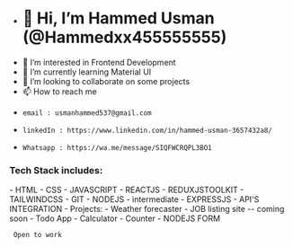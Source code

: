 - <h1 className='text-center'>👋 Hi, I’m Hammed Usman (@Hammedxx455555555)</h1>
- 👀 I’m interested in Frontend Development
- 🌱 I’m currently learning  Material UI
- 💞️ I’m looking to collaborate on some projects
- 📫 How to reach me
-     email : usmanhammed537@gmail.com
-     linkedIn : https://www.linkedin.com/in/hammed-usman-3657432a8/
-     Whatsapp : https://wa.me/message/SIQFWCRQPL3BO1

 <h3> Tech Stack includes:</h3> 
-    HTML
-    CSS
-    JAVASCRIPT
-    REACTJS
-    REDUXJSTOOLKIT
-    TAILWINDCSS
-    GIT
-    NODEJS - intermediate
-    EXPRESSJS
-    API'S INTEGRATION
-  Projects:
- Weather forecaster
- JOB listing site -- coming soon
- Todo App
- Calculator
- Counter
- NODEJS FORM

     Open to work 
  

<!---
Hammedxx455555555/Hammedxx455555555 is a ✨ special ✨ repository because its `README.md` (this file) appears on your GitHub profile.
You can click the Preview link to take a look at your changes.
--->
